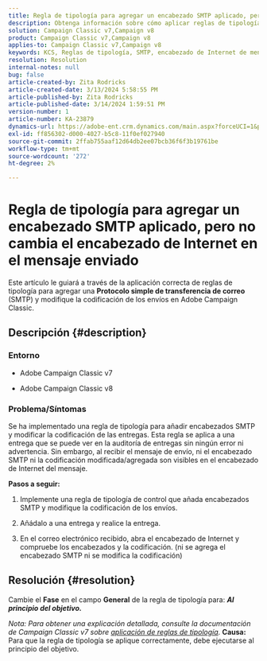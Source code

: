 ```yaml
---
title: Regla de tipología para agregar un encabezado SMTP aplicado, pero no cambia el encabezado de Internet en el mensaje enviado
description: Obtenga información sobre cómo aplicar reglas de tipología para agregar encabezados SMTP y modificar la codificación de envíos en Adobe Campaign Classic.
solution: Campaign Classic v7,Campaign v8
product: Campaign Classic v7,Campaign v8
applies-to: Campaign Classic v7,Campaign v8
keywords: KCS, Reglas de tipología, SMTP, encabezado de Internet de mensajes, ACC v7, ACC v8
resolution: Resolution
internal-notes: null
bug: false
article-created-by: Zita Rodricks
article-created-date: 3/13/2024 5:58:55 PM
article-published-by: Zita Rodricks
article-published-date: 3/14/2024 1:59:51 PM
version-number: 1
article-number: KA-23879
dynamics-url: https://adobe-ent.crm.dynamics.com/main.aspx?forceUCI=1&pagetype=entityrecord&etn=knowledgearticle&id=23ed1757-63e1-ee11-904c-0022480a227c
exl-id: ff856302-d000-4027-b5c8-11f0ef027940
source-git-commit: 2ffab755aaf12d64db2ee07bcb36f6f3b19761be
workflow-type: tm+mt
source-wordcount: '272'
ht-degree: 2%

---
```


# Regla de tipología para agregar un encabezado SMTP aplicado, pero no cambia el encabezado de Internet en el mensaje enviado


Este artículo le guiará a través de la aplicación correcta de reglas de tipología para agregar una <b>Protocolo simple de transferencia de correo</b> (SMTP) y modifique la codificación de los envíos en Adobe Campaign Classic.

## Descripción {#description}


### <b>Entorno</b>

- Adobe Campaign Classic v7


- Adobe Campaign Classic v8




### <b>Problema/Síntomas</b>

Se ha implementado una regla de tipología para añadir encabezados SMTP y modificar la codificación de las entregas. Esta regla se aplica a una entrega que se puede ver en la auditoría de entregas sin ningún error ni advertencia. Sin embargo, al recibir el mensaje de envío, ni el encabezado SMTP ni la codificación modificada/agregada son visibles en el encabezado de Internet del mensaje.

<b>Pasos a seguir:</b>

1. Implemente una regla de tipología de control que añada encabezados SMTP y modifique la codificación de los envíos.


2. Añádalo a una entrega y realice la entrega.


3. En el correo electrónico recibido, abra el encabezado de Internet y compruebe los encabezados y la codificación. (ni se agrega el encabezado SMTP ni se modifica la codificación)



## Resolución {#resolution}


Cambie el <b>Fase</b> en el campo <b>General</b> de la regla de tipología para: <b>*Al principio del objetivo.</b>*

*Nota: Para obtener una explicación detallada, consulte la documentación de Campaign Classic v7 sobre [aplicación de reglas de tipología](https://experienceleague.adobe.com/docs/campaign-classic/using/orchestrating-campaigns/campaign-optimization/control-rules.html)*.
<b>Causa:</b>
Para que la regla de tipología se aplique correctamente, debe ejecutarse al principio del objetivo.
